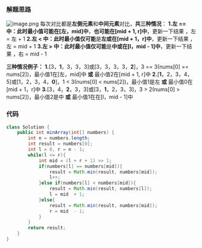 ### 解题思路
![image.png](https://pic.leetcode-cn.com/1620796489-FnsJcD-image.png)
每次对比都是**左侧元素**和**中间元素**对比，**共三种情况**：
**1.左 == 中：**此时最小值**可能在[左，mid]中**，**也可能在[mid + 1, r]中**，更新一下结果 ，左 = 左 + 1
**2.左 < 中：**此时最小值**仅可能**是**左或在[mid + 1，r]中**，更新一下结果 ，左 = mid + 1
**3.左 > 中：**此时最小值**仅可能**是**中或在[l，mid - 1]中**，更新一下结果 ，右 = mid - 1

**三种情况例子：**
**1.**[3，**1**，3，3，3]或[3，3，3，3，**2**]，3 == 3(nums[0] == nums[2])，最小值1在[左，mid]中 **或** 最小值2在[mid + 1, r]中
**2.**[**1**，2，3，4，5]或[1，2，3，4，**0**]，1 < 3(nums[0] < nums[2])，最小值1是左 **或** 最小值0在[mid + 1，r]中
**3.**[3，4，**2**，3，3]或[3，**1**，2，3，3]，3 > 2(nums[0] > nums[2])，最小值2是中 **或** 最小值1在在[l，mid - 1]中

### 代码

```java
class Solution {
    public int minArray(int[] numbers) {
        int n = numbers.length;
        int result = numbers[0];
        int l = 0, r = n - 1;
        while(l <= r){
            int mid = (l + r + 1) >> 1;
            if(numbers[l] == numbers[mid]){
                result = Math.min(result, numbers[mid]); 
                l++;
            }else if(numbers[l] < numbers[mid]){
                result = Math.min(result, numbers[l]); 
                l = mid  + 1;
            }else{
                result = Math.min(result, numbers[mid]);
                r = mid  - 1;
            }
        }
        return result;
    }
}
```